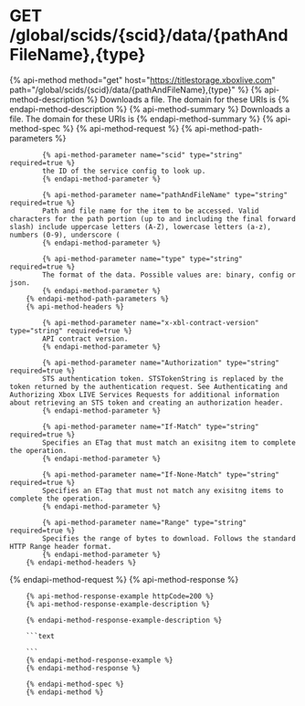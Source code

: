 # GET /global/scids/{scid}/data/{pathAndFileName},{type}

{% api-method method="get" host="https://titlestorage.xboxlive.com" path="/global/scids/{scid}/data/{pathAndFileName},{type}" %}
        {% api-method-description %}
        Downloads a file. The domain for these URIs is 
        {% endapi-method-description %}
        {% api-method-summary %}
        Downloads a file. The domain for these URIs is 
        {% endapi-method-summary %}
        {% api-method-spec %}
        {% api-method-request %}
        {% api-method-path-parameters %}
        
            {% api-method-parameter name="scid" type="string" required=true %}
            the ID of the service config to look up.
            {% endapi-method-parameter %}

            {% api-method-parameter name="pathAndFileName" type="string" required=true %}
            Path and file name for the item to be accessed. Valid characters for the path portion (up to and including the final forward slash) include uppercase letters (A-Z), lowercase letters (a-z), numbers (0-9), underscore (
            {% endapi-method-parameter %}

            {% api-method-parameter name="type" type="string" required=true %}
            The format of the data. Possible values are: binary, config or json.
            {% endapi-method-parameter %}
        {% endapi-method-path-parameters %}
        {% api-method-headers %}
        
            {% api-method-parameter name="x-xbl-contract-version" type="string" required=true %}
            API contract version.
            {% endapi-method-parameter %}

            {% api-method-parameter name="Authorization" type="string" required=true %}
            STS authentication token. STSTokenString is replaced by the token returned by the authentication request. See Authenticating and Authorizing Xbox LIVE Services Requests for additional information about retrieving an STS token and creating an authorization header.
            {% endapi-method-parameter %}

            {% api-method-parameter name="If-Match" type="string" required=true %}
            Specifies an ETag that must match an exisitng item to complete the operation.
            {% endapi-method-parameter %}

            {% api-method-parameter name="If-None-Match" type="string" required=true %}
            Specifies an ETag that must not match any exisitng items to complete the operation.
            {% endapi-method-parameter %}

            {% api-method-parameter name="Range" type="string" required=true %}
            Specifies the range of bytes to download. Follows the standard HTTP Range header format.
            {% endapi-method-parameter %}
        {% endapi-method-headers %}
{% endapi-method-request %}
        {% api-method-response %}
        
        {% api-method-response-example httpCode=200 %}
        {% api-method-response-example-description %}
        
        {% endapi-method-response-example-description %}
        
        ```text
        
        ```
        {% endapi-method-response-example %}
        {% endapi-method-response %}
        
        {% endapi-method-spec %}
        {% endapi-method %}